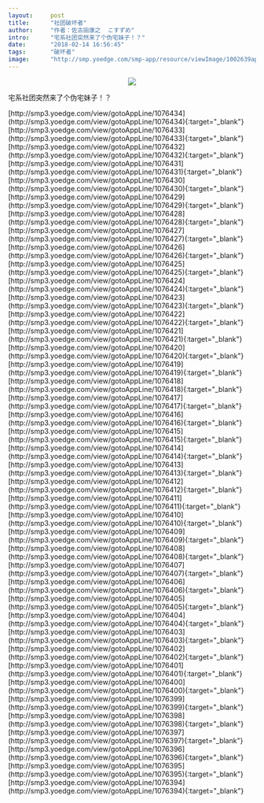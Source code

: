 ```yaml
---
layout:     post
title:      "社团破坏者"
author:     "作者：佐古田康之  こすずめ"
intro:      "宅系社团突然来了个伪宅妹子！？"
date:       "2018-02-14 16:56:45"
tags:       "破坏者"
image:      "http://smp.yoedge.com/smp-app/resource/viewImage/1002639appline.png"
---
```

<div style="text-align: center">
<p><img src="http://smp.yoedge.com/smp-app/resource/viewImage/1002639appline.png"/></p>
</div>
<p class="post-meta">
<span>宅系社团突然来了个伪宅妹子！？</span>
</p>
[http://smp3.yoedge.com/view/gotoAppLine/1076434](http://smp3.yoedge.com/view/gotoAppLine/1076434){:target="_blank"}
[http://smp3.yoedge.com/view/gotoAppLine/1076433](http://smp3.yoedge.com/view/gotoAppLine/1076433){:target="_blank"}
[http://smp3.yoedge.com/view/gotoAppLine/1076432](http://smp3.yoedge.com/view/gotoAppLine/1076432){:target="_blank"}
[http://smp3.yoedge.com/view/gotoAppLine/1076431](http://smp3.yoedge.com/view/gotoAppLine/1076431){:target="_blank"}
[http://smp3.yoedge.com/view/gotoAppLine/1076430](http://smp3.yoedge.com/view/gotoAppLine/1076430){:target="_blank"}
[http://smp3.yoedge.com/view/gotoAppLine/1076429](http://smp3.yoedge.com/view/gotoAppLine/1076429){:target="_blank"}
[http://smp3.yoedge.com/view/gotoAppLine/1076428](http://smp3.yoedge.com/view/gotoAppLine/1076428){:target="_blank"}
[http://smp3.yoedge.com/view/gotoAppLine/1076427](http://smp3.yoedge.com/view/gotoAppLine/1076427){:target="_blank"}
[http://smp3.yoedge.com/view/gotoAppLine/1076426](http://smp3.yoedge.com/view/gotoAppLine/1076426){:target="_blank"}
[http://smp3.yoedge.com/view/gotoAppLine/1076425](http://smp3.yoedge.com/view/gotoAppLine/1076425){:target="_blank"}
[http://smp3.yoedge.com/view/gotoAppLine/1076424](http://smp3.yoedge.com/view/gotoAppLine/1076424){:target="_blank"}
[http://smp3.yoedge.com/view/gotoAppLine/1076423](http://smp3.yoedge.com/view/gotoAppLine/1076423){:target="_blank"}
[http://smp3.yoedge.com/view/gotoAppLine/1076422](http://smp3.yoedge.com/view/gotoAppLine/1076422){:target="_blank"}
[http://smp3.yoedge.com/view/gotoAppLine/1076421](http://smp3.yoedge.com/view/gotoAppLine/1076421){:target="_blank"}
[http://smp3.yoedge.com/view/gotoAppLine/1076420](http://smp3.yoedge.com/view/gotoAppLine/1076420){:target="_blank"}
[http://smp3.yoedge.com/view/gotoAppLine/1076419](http://smp3.yoedge.com/view/gotoAppLine/1076419){:target="_blank"}
[http://smp3.yoedge.com/view/gotoAppLine/1076418](http://smp3.yoedge.com/view/gotoAppLine/1076418){:target="_blank"}
[http://smp3.yoedge.com/view/gotoAppLine/1076417](http://smp3.yoedge.com/view/gotoAppLine/1076417){:target="_blank"}
[http://smp3.yoedge.com/view/gotoAppLine/1076416](http://smp3.yoedge.com/view/gotoAppLine/1076416){:target="_blank"}
[http://smp3.yoedge.com/view/gotoAppLine/1076415](http://smp3.yoedge.com/view/gotoAppLine/1076415){:target="_blank"}
[http://smp3.yoedge.com/view/gotoAppLine/1076414](http://smp3.yoedge.com/view/gotoAppLine/1076414){:target="_blank"}
[http://smp3.yoedge.com/view/gotoAppLine/1076413](http://smp3.yoedge.com/view/gotoAppLine/1076413){:target="_blank"}
[http://smp3.yoedge.com/view/gotoAppLine/1076412](http://smp3.yoedge.com/view/gotoAppLine/1076412){:target="_blank"}
[http://smp3.yoedge.com/view/gotoAppLine/1076411](http://smp3.yoedge.com/view/gotoAppLine/1076411){:target="_blank"}
[http://smp3.yoedge.com/view/gotoAppLine/1076410](http://smp3.yoedge.com/view/gotoAppLine/1076410){:target="_blank"}
[http://smp3.yoedge.com/view/gotoAppLine/1076409](http://smp3.yoedge.com/view/gotoAppLine/1076409){:target="_blank"}
[http://smp3.yoedge.com/view/gotoAppLine/1076408](http://smp3.yoedge.com/view/gotoAppLine/1076408){:target="_blank"}
[http://smp3.yoedge.com/view/gotoAppLine/1076407](http://smp3.yoedge.com/view/gotoAppLine/1076407){:target="_blank"}
[http://smp3.yoedge.com/view/gotoAppLine/1076406](http://smp3.yoedge.com/view/gotoAppLine/1076406){:target="_blank"}
[http://smp3.yoedge.com/view/gotoAppLine/1076405](http://smp3.yoedge.com/view/gotoAppLine/1076405){:target="_blank"}
[http://smp3.yoedge.com/view/gotoAppLine/1076404](http://smp3.yoedge.com/view/gotoAppLine/1076404){:target="_blank"}
[http://smp3.yoedge.com/view/gotoAppLine/1076403](http://smp3.yoedge.com/view/gotoAppLine/1076403){:target="_blank"}
[http://smp3.yoedge.com/view/gotoAppLine/1076402](http://smp3.yoedge.com/view/gotoAppLine/1076402){:target="_blank"}
[http://smp3.yoedge.com/view/gotoAppLine/1076401](http://smp3.yoedge.com/view/gotoAppLine/1076401){:target="_blank"}
[http://smp3.yoedge.com/view/gotoAppLine/1076400](http://smp3.yoedge.com/view/gotoAppLine/1076400){:target="_blank"}
[http://smp3.yoedge.com/view/gotoAppLine/1076399](http://smp3.yoedge.com/view/gotoAppLine/1076399){:target="_blank"}
[http://smp3.yoedge.com/view/gotoAppLine/1076398](http://smp3.yoedge.com/view/gotoAppLine/1076398){:target="_blank"}
[http://smp3.yoedge.com/view/gotoAppLine/1076397](http://smp3.yoedge.com/view/gotoAppLine/1076397){:target="_blank"}
[http://smp3.yoedge.com/view/gotoAppLine/1076396](http://smp3.yoedge.com/view/gotoAppLine/1076396){:target="_blank"}
[http://smp3.yoedge.com/view/gotoAppLine/1076395](http://smp3.yoedge.com/view/gotoAppLine/1076395){:target="_blank"}
[http://smp3.yoedge.com/view/gotoAppLine/1076394](http://smp3.yoedge.com/view/gotoAppLine/1076394){:target="_blank"}


